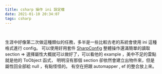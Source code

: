 ```yaml
---
title: csharp 操作 ini 設定檔
date: 2021-01-10 20:34:07
tags: csharp
---
```

&nbsp;
<!-- more -->

生涯中好像第二次做這種類似的任務，多半是一些比較古老的系統會使用 ini 這種格式進行 config。
可以使用好用套件 [SharpConfig](https://github.com/cemdervis/SharpConfig)
整體操作還滿簡單的讀取 section => 選擇屬性大概就可以做好了，可以看他的 example ，美中不足的雷點就是他的 ToObject 函式，
明明沒有那個 section 卻依然會建立出物件來，但是屬性回全部給 null ，有點怪怪的。
有空在把跟 automapper , ef 的整合放上來。
